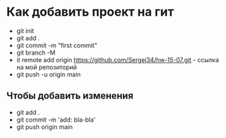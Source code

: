 # Как добавить проект на гит

- git init
- git add .
- git commit -m "first commit"
- git branch -M
- it remote add origin https://github.com/Sergej34/hw-15-07.git - ссылка на мой репозиторий
- git push -u origin main


## Чтобы добавить изменения

- git add .
- git commit -m 'add: bla-bla'
- git push origin main